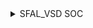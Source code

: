 
<details>
  <Summary> SFAL_VSD SOC</summary>

  This project is to create an SOC from specifications to netlist.

<details>
  <Summary> Day 0: Tools Installation</summary>

  All the instructions for installation of required tools can be found here:
  **System Check**
    -6GB RAM, 50 GB HDD
    -Ubuntu 20.04+
    -4vCPU
  **TOOL CHECK**
  **Yosys**
    -$ sudo apt-get update
    -$ git clone https://github.com/YosysHQ/yosys.git
    -$ cd yosys
    -$ sudo apt install make (If make is not installed please install it) 
    -$ sudo apt-get install build-essential clang bison flex \
        libreadline-dev gawk tcl-dev libffi-dev git \
        graphviz xdot pkg-config python3 libboost-system-dev \
        libboost-python-dev libboost-filesystem-dev zlib1g-dev
    -$ make config-gcc
    -$ make 
    -$ sudo make install   
  **Iverilog** - Steps to install iverilog
    -sudo apt-get update
    -sudo apt-get install iverilog
  **GTKWAVE** - Steps to install gtkwave
    -sudo apt-get update
    -sudo apt install gtkwave
  **ngspice**
    After downloading the tarball from https://sourceforge.net/projects/ngspice/files/ to a local directory, unpack it using:
    -$ tar -zxvf ngspice-37.tar.gz
    -$ cd ngspice-37
    -$ mkdir release
    -$ cd release
    -$ ../configure  --with-x --with-readline=yes --disable-debug
    -$ make
    -$ sudo make install
   **magic**
    -$ sudo apt-get install m4
    -$ sudo apt-get install tcsh
    -$ sudo apt-get install csh
    -$ sudo apt-get install libx11-dev
    -$ sudo apt-get install tcl-dev tk-dev
    -$ sudo apt-get install libcairo2-dev
    -$ sudo apt-get install mesa-common-dev libglu1-mesa-dev
    -$ sudo apt-get install libncurses-dev
    - git clone https://github.com/RTimothyEdwards/magic
    - cd magic
    - ./configure
    - make
    - make install


